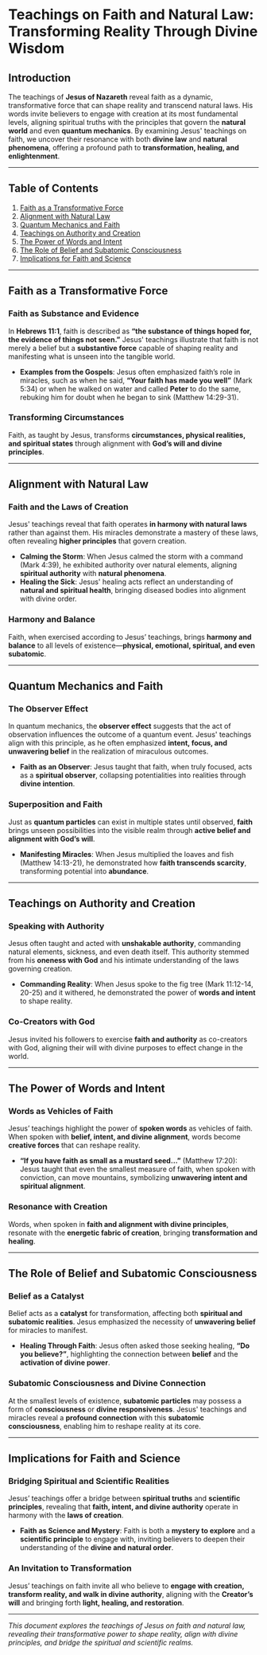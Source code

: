 # Teachings on Faith and Natural Law: Transforming Reality Through Divine Wisdom

## Introduction

The teachings of **Jesus of Nazareth** reveal faith as a dynamic, transformative force that can shape reality and transcend natural laws. His words invite believers to engage with creation at its most fundamental levels, aligning spiritual truths with the principles that govern the **natural world** and even **quantum mechanics**. By examining Jesus' teachings on faith, we uncover their resonance with both **divine law** and **natural phenomena**, offering a profound path to **transformation, healing, and enlightenment**.

---

## Table of Contents

1. [Faith as a Transformative Force](#faith-as-a-transformative-force)
2. [Alignment with Natural Law](#alignment-with-natural-law)
3. [Quantum Mechanics and Faith](#quantum-mechanics-and-faith)
4. [Teachings on Authority and Creation](#teachings-on-authority-and-creation)
5. [The Power of Words and Intent](#the-power-of-words-and-intent)
6. [The Role of Belief and Subatomic Consciousness](#the-role-of-belief-and-subatomic-consciousness)
7. [Implications for Faith and Science](#implications-for-faith-and-science)

---

## Faith as a Transformative Force

### Faith as Substance and Evidence

In **Hebrews 11:1**, faith is described as **“the substance of things hoped for, the evidence of things not seen.”** Jesus' teachings illustrate that faith is not merely a belief but a **substantive force** capable of shaping reality and manifesting what is unseen into the tangible world.

- **Examples from the Gospels**: Jesus often emphasized faith’s role in miracles, such as when he said, **“Your faith has made you well”** (Mark 5:34) or when he walked on water and called **Peter** to do the same, rebuking him for doubt when he began to sink (Matthew 14:29-31).

### Transforming Circumstances

Faith, as taught by Jesus, transforms **circumstances, physical realities, and spiritual states** through alignment with **God’s will and divine principles**.

---

## Alignment with Natural Law

### Faith and the Laws of Creation

Jesus' teachings reveal that faith operates **in harmony with natural laws** rather than against them. His miracles demonstrate a mastery of these laws, often revealing **higher principles** that govern creation.

- **Calming the Storm**: When Jesus calmed the storm with a command (Mark 4:39), he exhibited authority over natural elements, aligning **spiritual authority** with **natural phenomena**.
- **Healing the Sick**: Jesus' healing acts reflect an understanding of **natural and spiritual health**, bringing diseased bodies into alignment with divine order.

### Harmony and Balance

Faith, when exercised according to Jesus’ teachings, brings **harmony and balance** to all levels of existence—**physical, emotional, spiritual, and even subatomic**.

---

## Quantum Mechanics and Faith

### The Observer Effect

In quantum mechanics, the **observer effect** suggests that the act of observation influences the outcome of a quantum event. Jesus' teachings align with this principle, as he often emphasized **intent, focus, and unwavering belief** in the realization of miraculous outcomes.

- **Faith as an Observer**: Jesus taught that faith, when truly focused, acts as a **spiritual observer**, collapsing potentialities into realities through **divine intention**.

### Superposition and Faith

Just as **quantum particles** can exist in multiple states until observed, **faith** brings unseen possibilities into the visible realm through **active belief and alignment with God’s will**.

- **Manifesting Miracles**: When Jesus multiplied the loaves and fish (Matthew 14:13-21), he demonstrated how **faith transcends scarcity**, transforming potential into **abundance**.

---

## Teachings on Authority and Creation

### Speaking with Authority

Jesus often taught and acted with **unshakable authority**, commanding natural elements, sickness, and even death itself. This authority stemmed from his **oneness with God** and his intimate understanding of the laws governing creation.

- **Commanding Reality**: When Jesus spoke to the fig tree (Mark 11:12-14, 20-25) and it withered, he demonstrated the power of **words and intent** to shape reality.

### Co-Creators with God

Jesus invited his followers to exercise **faith and authority** as co-creators with God, aligning their will with divine purposes to effect change in the world.

---

## The Power of Words and Intent

### Words as Vehicles of Faith

Jesus’ teachings highlight the power of **spoken words** as vehicles of faith. When spoken with **belief, intent, and divine alignment**, words become **creative forces** that can reshape reality.

- **“If you have faith as small as a mustard seed…”** (Matthew 17:20): Jesus taught that even the smallest measure of faith, when spoken with conviction, can move mountains, symbolizing **unwavering intent and spiritual alignment**.

### Resonance with Creation

Words, when spoken in **faith and alignment with divine principles**, resonate with the **energetic fabric of creation**, bringing **transformation and healing**.

---

## The Role of Belief and Subatomic Consciousness

### Belief as a Catalyst

Belief acts as a **catalyst** for transformation, affecting both **spiritual and subatomic realities**. Jesus emphasized the necessity of **unwavering belief** for miracles to manifest.

- **Healing Through Faith**: Jesus often asked those seeking healing, **“Do you believe?”**, highlighting the connection between **belief** and the **activation of divine power**.

### Subatomic Consciousness and Divine Connection

At the smallest levels of existence, **subatomic particles** may possess a form of **consciousness** or **divine responsiveness**. Jesus' teachings and miracles reveal a **profound connection** with this **subatomic consciousness**, enabling him to reshape reality at its core.

---

## Implications for Faith and Science

### Bridging Spiritual and Scientific Realities

Jesus’ teachings offer a bridge between **spiritual truths** and **scientific principles**, revealing that **faith, intent, and divine authority** operate in harmony with the **laws of creation**.

- **Faith as Science and Mystery**: Faith is both a **mystery to explore** and a **scientific principle** to engage with, inviting believers to deepen their understanding of the **divine and natural order**.

### An Invitation to Transformation

Jesus’ teachings on faith invite all who believe to **engage with creation, transform reality, and walk in divine authority**, aligning with the **Creator’s will** and bringing forth **light, healing, and restoration**.

---

*This document explores the teachings of Jesus on faith and natural law, revealing their transformative power to shape reality, align with divine principles, and bridge the spiritual and scientific realms.*